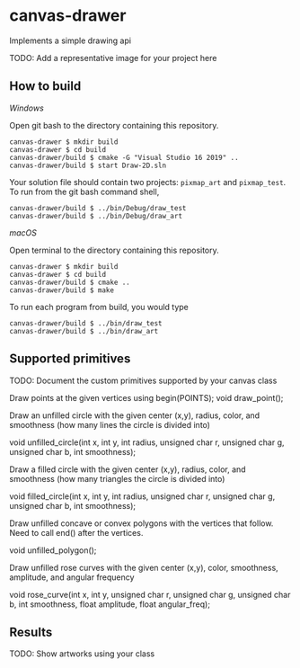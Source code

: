 # canvas-drawer

Implements a simple drawing api

TODO: Add a representative image for your project here

## How to build

*Windows*

Open git bash to the directory containing this repository.

```
canvas-drawer $ mkdir build
canvas-drawer $ cd build
canvas-drawer/build $ cmake -G "Visual Studio 16 2019" ..
canvas-drawer/build $ start Draw-2D.sln
```

Your solution file should contain two projects: `pixmap_art` and `pixmap_test`.
To run from the git bash command shell, 

```
canvas-drawer/build $ ../bin/Debug/draw_test
canvas-drawer/build $ ../bin/Debug/draw_art
```

*macOS*

Open terminal to the directory containing this repository.

```
canvas-drawer $ mkdir build
canvas-drawer $ cd build
canvas-drawer/build $ cmake ..
canvas-drawer/build $ make
```

To run each program from build, you would type

```
canvas-drawer/build $ ../bin/draw_test
canvas-drawer/build $ ../bin/draw_art
```

## Supported primitives

TODO: Document the custom primitives supported by your canvas class

Draw points at the given vertices using begin(POINTS);
void draw_point();


Draw an unfilled circle with the given center (x,y), radius, color, and smoothness (how many lines the circle is divided into)

void unfilled_circle(int x, int y, int radius, unsigned char r, unsigned char g, unsigned char b, int smoothness);


Draw a filled circle with the given center (x,y), radius, color, and smoothness (how many triangles the circle is divided into)

void filled_circle(int x, int y, int radius, unsigned char r, unsigned char g, unsigned char b, int smoothness);


Draw unfilled concave or convex polygons with the vertices that follow. Need to call end() after the vertices.

void unfilled_polygon();


Draw unfilled rose curves with the given center (x,y), color, smoothness, amplitude, and angular frequency

void rose_curve(int x, int y, unsigned char r, unsigned char g, unsigned char b, int smoothness, float amplitude, float angular_freq);

## Results

TODO: Show artworks using your class
